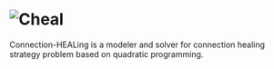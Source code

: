# ![Cheal](https://socialify.git.ci/StardustDL/cheal/image?description=1&font=Bitter&forks=1&issues=1&language=1&owner=1&pulls=1&stargazers=1&theme=Light "Cheal")

Connection-HEALing is a modeler and solver for connection healing strategy problem based on quadratic programming.
